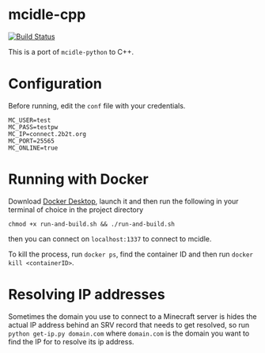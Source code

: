 # mcidle-cpp
[![Build Status](https://travis-ci.com/qubard/mcidle-cpp.svg?branch=master)](https://travis-ci.com/qubard/mcidle-cpp)

This is a port of `mcidle-python` to C++.

# Configuration

Before running, edit the `conf` file with your credentials.

```
MC_USER=test
MC_PASS=testpw
MC_IP=connect.2b2t.org
MC_PORT=25565
MC_ONLINE=true
```

# Running with Docker

Download [Docker Desktop](https://www.docker.com/products/docker-desktop), launch it and then run the following in your terminal of choice in the project directory

```
chmod +x run-and-build.sh && ./run-and-build.sh
```

then you can connect on `localhost:1337` to connect to mcidle.

To kill the process, run `docker ps`, find the container ID and then run `docker kill <containerID>`.

# Resolving IP addresses

Sometimes the domain you use to connect to a Minecraft server is hides the actual IP address behind an SRV record that needs to get resolved, so run `python get-ip.py domain.com` where `domain.com` is the domain you want to find the IP for to resolve its ip address.
